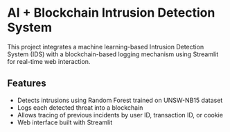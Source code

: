 # AI + Blockchain Intrusion Detection System

This project integrates a machine learning-based Intrusion Detection System (IDS) with a blockchain-based logging mechanism using Streamlit for real-time web interaction.

## Features

- Detects intrusions using Random Forest trained on UNSW-NB15 dataset
- Logs each detected threat into a blockchain
- Allows tracing of previous incidents by user ID, transaction ID, or cookie
- Web interface built with Streamlit
